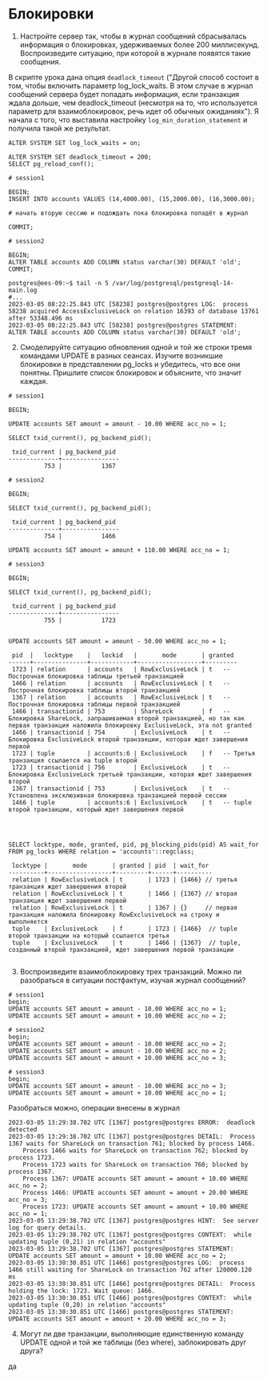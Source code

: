 # Блокировки

1. Настройте сервер так, чтобы в журнал сообщений сбрасывалась информация о блокировках, удерживаемых более 200 миллисекунд. Воспроизведите ситуацию, при которой в журнале появятся такие сообщения.


В скрипте урока дана опция `deadlock_timeout` ("Другой способ состоит в том, чтобы включить параметр log_lock_waits. В этом случае в журнал сообщений сервера будет попадать информация, если транзакция ждала дольше, чем deadlock_timeout (несмотря на то, что используется параметр для взаимоблокировок, речь идет об обычных ожиданиях"). Я начала с того, что выставила настройку `log_min_duration_statement` и получила такой же результат.
```
ALTER SYSTEM SET log_lock_waits = on;

ALTER SYSTEM SET deadlock_timeout = 200; 
SELECT pg_reload_conf();

# session1

BEGIN;
INSERT INTO accounts VALUES (14,4000.00), (15,2000.00), (16,3000.00);

# начать вторую сессию и подождать пока блокировка попадёт в журнал

COMMIT;

# session2

BEGIN;
ALTER TABLE accounts ADD COLUMN status varchar(30) DEFAULT 'old';
COMMIT;

```

```
postgres@ees-09:~$ tail -n 5 /var/log/postgresql/postgresql-14-main.log
#...
2023-03-05 08:22:25.843 UTC [58238] postgres@postgres LOG:  process 58238 acquired AccessExclusiveLock on relation 16393 of database 13761 after 53348.496 ms
2023-03-05 08:22:25.843 UTC [58238] postgres@postgres STATEMENT:  ALTER TABLE accounts ADD COLUMN status varchar(30) DEFAULT 'old';

```

2. Смоделируйте ситуацию обновления одной и той же строки тремя командами UPDATE в разных сеансах. Изучите возникшие блокировки в представлении pg_locks и убедитесь, что все они понятны. Пришлите список блокировок и объясните, что значит каждая.

```
# session1

BEGIN;

UPDATE accounts SET amount = amount - 10.00 WHERE acc_no = 1;

SELECT txid_current(), pg_backend_pid();

 txid_current | pg_backend_pid 
--------------+----------------
          753 |           1367

```

```
# session2

BEGIN;

SELECT txid_current(), pg_backend_pid();

 txid_current | pg_backend_pid 
--------------+----------------
          754 |           1466

UPDATE accounts SET amount = amount + 110.00 WHERE acc_no = 1;

```

```
# session3

BEGIN;

SELECT txid_current(), pg_backend_pid();

 txid_current | pg_backend_pid 
--------------+----------------
          755 |           1723


UPDATE accounts SET amount = amount - 50.00 WHERE acc_no = 1;

```
```
 pid  |   locktype    |   lockid   |       mode       | granted 
------+---------------+------------+------------------+---------
 1723 | relation      | accounts   | RowExclusiveLock | t   -- Построчная блокировка таблицы третьей транзакцией
 1466 | relation      | accounts   | RowExclusiveLock | t   -- Построчная блокировка таблицы второй транзакцией
 1367 | relation      | accounts   | RowExclusiveLock | t   -- Построчная блокировка таблицы первой транзакцией
 1466 | transactionid | 753        | ShareLock        | f   -- Блокировка ShareLock, запрашиваемая второй транзакцией, но так как первая транзакция наложила блокировку ExclusiveLock, эта not granted
 1466 | transactionid | 754        | ExclusiveLock    | t   -- Блокировка ExclusiveLock второй транзакции, которая ждет завершения первой
 1723 | tuple         | accounts:6 | ExclusiveLock    | f   -- Третья транзакция ссылается на tuple второй 
 1723 | transactionid | 756        | ExclusiveLock    | t   -- Блокировка ExclusiveLock третьей транзакции, которая ждет завершения второй
 1367 | transactionid | 753        | ExclusiveLock    | t   -- Установлена эксклюзивная блокировка транзакцией первой сессии
 1466 | tuple         | accounts:6 | ExclusiveLock    | t   -- tuple второй транзакции, который ждет завершения первой




SELECT locktype, mode, granted, pid, pg_blocking_pids(pid) AS wait_for
FROM pg_locks WHERE relation = 'accounts'::regclass;

 locktype |       mode       | granted | pid  | wait_for 
----------+------------------+---------+------+----------
 relation | RowExclusiveLock | t       | 1723 | {1466} // третья транзакция ждет завершения второй
 relation | RowExclusiveLock | t       | 1466 | {1367} // вторая транзакция ждет завершения первой
 relation | RowExclusiveLock | t       | 1367 | {}     // первая транзакция наложила блокировку RowExclusiveLock на строку и выполняется
 tuple    | ExclusiveLock    | f       | 1723 | {1466}  // tuple второй транзакции на который ссылается третья
 tuple    | ExclusiveLock    | t       | 1466 | {1367}  // tuple, созданный второй транзакцией, ждет завершения первой транзакции
 

```



3. Воспроизведите взаимоблокировку трех транзакций. Можно ли разобраться в ситуации постфактум, изучая журнал сообщений?


```
# session1
begin;
UPDATE accounts SET amount = amount - 10.00 WHERE acc_no = 1;
UPDATE accounts SET amount = amount + 10.00 WHERE acc_no = 2;
```

```
# session2
begin;
UPDATE accounts SET amount = amount - 10.00 WHERE acc_no = 2;
UPDATE accounts SET amount = amount - 10.00 WHERE acc_no = 2;
UPDATE accounts SET amount = amount + 10.00 WHERE acc_no = 3;

```

```
# session3
begin;
UPDATE accounts SET amount = amount - 10.00 WHERE acc_no = 3;
UPDATE accounts SET amount = amount + 10.00 WHERE acc_no = 1;
```

Разобраться можно, операции внесены в журнал

```
2023-03-05 13:29:38.702 UTC [1367] postgres@postgres ERROR:  deadlock detected
2023-03-05 13:29:38.702 UTC [1367] postgres@postgres DETAIL:  Process 1367 waits for ShareLock on transaction 761; blocked by process 1466.
	Process 1466 waits for ShareLock on transaction 762; blocked by process 1723.
	Process 1723 waits for ShareLock on transaction 760; blocked by process 1367.
	Process 1367: UPDATE accounts SET amount = amount + 10.00 WHERE acc_no = 2;
	Process 1466: UPDATE accounts SET amount = amount + 20.00 WHERE acc_no = 3;
	Process 1723: UPDATE accounts SET amount = amount + 10.00 WHERE acc_no = 1;
2023-03-05 13:29:38.702 UTC [1367] postgres@postgres HINT:  See server log for query details.
2023-03-05 13:29:38.702 UTC [1367] postgres@postgres CONTEXT:  while updating tuple (0,21) in relation "accounts"
2023-03-05 13:29:38.702 UTC [1367] postgres@postgres STATEMENT:  UPDATE accounts SET amount = amount + 10.00 WHERE acc_no = 2;
2023-03-05 13:30:30.851 UTC [1466] postgres@postgres LOG:  process 1466 still waiting for ShareLock on transaction 762 after 120000.120 ms
2023-03-05 13:30:30.851 UTC [1466] postgres@postgres DETAIL:  Process holding the lock: 1723. Wait queue: 1466.
2023-03-05 13:30:30.851 UTC [1466] postgres@postgres CONTEXT:  while updating tuple (0,20) in relation "accounts"
2023-03-05 13:30:30.851 UTC [1466] postgres@postgres STATEMENT:  UPDATE accounts SET amount = amount + 20.00 WHERE acc_no = 3;
```


4. Могут ли две транзакции, выполняющие единственную команду UPDATE одной и той же таблицы (без where), заблокировать друг друга?

да
